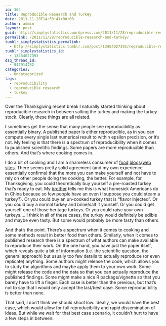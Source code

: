 ```yaml
---
id: 364
title: Reproducible Research and Turkey
date: 2011-11-28T14:50:41+00:00
author: admin
layout: post
guid: http://simplystatistics.wordpress.com/2011/11/28/reproducible-research-and-turkey
permalink: /2011/11/28/reproducible-research-and-turkey/
tumblr_simplystatistics_permalink:
  - http://simplystatistics.tumblr.com/post/13454027393/reproducible-research-and-turkey
tumblr_simplystatistics_id:
  - 13454027393
dsq_thread_id:
  - 947914452
categories:
  - Uncategorized
tags:
  - reproducibility
  - reproducible research
  - turkey
---
```

Over the Thanksgiving recent break I naturally started thinking about reproducible research in between salting the turkey and making the turkey stock. Clearly, these things are all related. 

<!-- more -->I sometimes get the sense that many people see reproducibility as essentially binary. A published paper is either reproducible, as in you can compute every single last numerical result to within epsilon precision, or it&#8217;s not. My feeling is that there is a spectrum of reproducibility when it comes to published scientific findings. Some papers are more reproducible than others. And that&#8217;s where cooking comes in.

I do a bit of cooking and I am a shameless consumer of <a href="http://www.seriouseats.com/" target="_blank">food</a> <a href="http://ruhlman.com/" target="_blank">blogs</a>/<a href="http://www.cooksillustrated.com/" target="_blank">web</a> <a href="http://upstartkitchen.wordpress.com/" target="_blank">sites</a>. There seems pretty solid agreement (and my own experience essentially confirms) that the more you can make yourself and not have to rely on other people doing the cooking, the better. For example, for Thanksgiving, you could theoretically buy yourself a pre-roasted turkey that&#8217;s ready to eat. My <a href="http://vega.bac.pku.edu.cn/~peng/" target="_blank">brother</a> tells me this is what homesick Americans do in China because so few people have an oven (I suppose you could steam a turkey?). Or you could buy an un-cooked turkey that is &#8220;flavor injected&#8221;. Or you could buy a normal turkey and brine/salt it yourself. Or you could get yourself one of those heritage turkeys. Or you could raise your own turkeys&#8230;. I think in all of these cases, the turkey would definitely be edible and maybe even tasty. But some would probably be more tasty than others. 

And that&#8217;s the point. There&#8217;s a spectrum when it comes to cooking and some methods result in better food than others. Similarly, when it comes to published research there is a spectrum of what authors can make available to reproduce their work. On the one hand, you have just the paper itself, which reveals quite a bit of information (i.e. the scientific question, the general approach) but usually too few details to actually reproduce (or even replicate) anything. Some authors might release the code, which allows you to study the algorithms and maybe apply them to your own work. Some might release the code and the data so that you can actually reproduce the published findings. Some might make a nice R package/vignette so that you barely have to lift a finger. Each case is better than the previous, but that&#8217;s not to say that I would only accept the last/best case. Some reproducibility is better than none.

That said, I don&#8217;t think we should shoot low. Ideally, we would have the best case, which would allow for full reproducibility and rapid dissemination of ideas. But while we wait for that best case scenario, it couldn&#8217;t hurt to have a few steps in between.